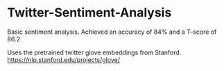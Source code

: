 # Twitter-Sentiment-Analysis

Basic sentiment analysis. Achieved an accuracy of 84% and a T-score of 86.2

Uses the pretrained twitter glove embeddings from Stanford. https://nlp.stanford.edu/projects/glove/
